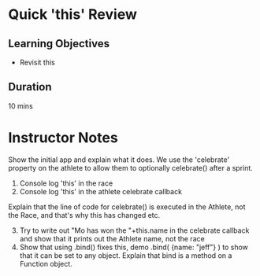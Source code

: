 # Quick 'this' Review

## Learning Objectives
- Revisit this

## Duration 
10 mins

# Instructor Notes
Show the initial app and explain what it does. We use the 'celebrate' property on the athlete to allow them to optionally celebrate() after a sprint.

1. Console log 'this' in the race
2. Console log 'this' in the athlete celebrate callback

Explain that the line of code for celebrate() is executed in the Athlete, not the Race, and that's why this has changed etc.

3. Try to write out "Mo has won the "+this.name in the celebrate callback and show that it prints out the Athlete name, not the race
4. Show that using .bind() fixes this, demo .bind( {name: "jeff"} ) to show that it can be set to any object. Explain that bind is a method on a Function object.